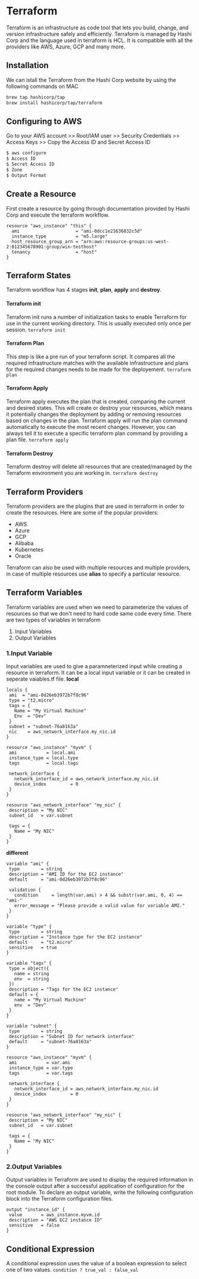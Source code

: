 # Terraform 
Terraform is an infrastructure as code tool that lets you build, change, and version infrastructure safely and efficiently. Terraform is managed by Hashi Corp and the language used in terraform is HCL. It is compatible with all the providers like AWS, Azure, GCP and many more.
## Installation
We can istall the Terraform from the Hashi Corp website by using the following commands on MAC
```bash
brew tap hashicorp/tap
brew install hashicorp/tap/terraform
```
## Configuring to AWS
Go to your AWS account >> Root/IAM user >> Security Credentials >> Access Keys >> Copy the Access ID and Secret Access ID
```bash
$ aws configure
$ Access ID
$ Secret Access ID
$ Zone
$ Output Format
```
## Create a Resource
First create a resource by going through documentation provided by Hashi Corp and execute the terraform workflow.
```
resource "aws_instance" "this" {
  ami                     = "ami-0dcc1e21636832c5d"
  instance_type           = "m5.large"
  host_resource_group_arn = "arn:aws:resource-groups:us-west-2:012345678901:group/win-testhost"
  tenancy                 = "host"
}
```
## Terraform States
Terraform workflow has 4 stages **init**, **plan**, **apply** and **destroy**.
#### Terraform init
Terraform init runs a number of initialization tasks to enable Terraform for use in the current working directory. This is usually executed only once per session.
`terraform init`
#### Terraform Plan
This step is like a pre run of your terraform script. It compares all the required infrastructure matches with the available infrastructure and plans for the required changes needs to be made for the deployement.
`terraform plan`
#### Terraform Apply
Terraform apply executes the plan that is created, comparing the current and desired states. This will create or destroy your resources, which means it potentially changes the deployment by adding or removing resources based on changes in the plan. Terraform apply will run the plan command automatically to execute the most recent changes. However, you can always tell it to execute a specific terraform plan command by providing a plan file.
`terraform apply`
#### Terraform Destroy
Terraform destroy will delete all resources that are created/managed by the Terraform environment you are working in.
`terraform destroy`

## Terraform Providers
Terraform providers are the plugins that are used in terraform in order to create the resources. Here are some of the popular providers:
* AWS
* Azure
* GCP
* Alibaba
* Kubernetes
* Oracle

Terraform can also be used with multiple resources and multiple providers, in case of multiple resources use **alias** to specify a particular resource.
## Terraform Variables
Terraform variables are used when we need to parameterize the values of resources so that we don't need to hard code same code every time. There are two types of variables in terraform
1. Input Variables
2. Output Variables
### 1.Input Variable
Input variables are used to give a paramneterized input while creating a resource in terraform. It can be a local input variable or it can be created in seperate vaiables.tf file.
**local**
```
locals {
 ami  = "ami-0d26eb3972b7f8c96"
 type = "t2.micro"
 tags = {
   Name = "My Virtual Machine"
   Env  = "Dev"
 }
 subnet = "subnet-76a8163a"
 nic    = aws_network_interface.my_nic.id
}
 
resource "aws_instance" "myvm" {
 ami           = local.ami
 instance_type = local.type
 tags          = local.tags
 
 network_interface {
   network_interface_id = aws_network_interface.my_nic.id
   device_index         = 0
 }
}
 
resource "aws_network_interface" "my_nic" {
 description = "My NIC"
 subnet_id   = var.subnet
 
 tags = {
   Name = "My NIC"
 }
}
```
**different**
```
variable "ami" {
 type        = string
 description = "AMI ID for the EC2 instance"
 default     = "ami-0d26eb3972b7f8c96"
 
 validation {
   condition     = length(var.ami) > 4 && substr(var.ami, 0, 4) == "ami-"
   error_message = "Please provide a valid value for variable AMI."
 }
} 

variable "type" {
 type        = string
 description = "Instance type for the EC2 instance"
 default     = "t2.micro"
 sensitive   = true
}
 
variable "tags" {
 type = object({
   name = string
   env  = string
 })
 description = "Tags for the EC2 instance"
 default = {
   name = "My Virtual Machine"
   env  = "Dev"
 }
}
 
variable "subnet" {
 type        = string
 description = "Subnet ID for network interface"
 default     = "subnet-76a8163a"
}
```
```
resource "aws_instance" "myvm" {
 ami           = var.ami
 instance_type = var.type
 tags          = var.tags
 
 network_interface {
   network_interface_id = aws_network_interface.my_nic.id
   device_index         = 0
 }
}
 
resource "aws_network_interface" "my_nic" {
 description = "My NIC"
 subnet_id   = var.subnet
 
 tags = {
   Name = "My NIC"
 }
}
```
### 2.Output Variables
Output variables in Terraform are used to display the required information in the console output after a successful application of configuration for the root module. To declare an output variable, write the following configuration block into the Terraform configuration files.
```
output "instance_id" {
 value       = aws_instance.myvm.id
 description = "AWS EC2 instance ID"
 sensitive   = false
}
```
## Conditional Expression
A conditional expression uses the value of a boolean expression to select one of two values.
`condition ? true_val : false_val`
